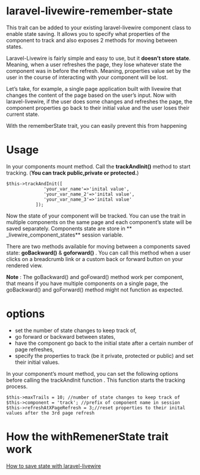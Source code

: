 # laravel-livewire-remember-state
This trait can be added to your existing laravel-livewire component class to enable state saving. It allows you to specify what properties of the component to track and also exposes 2 methods for moving between states.

Laravel-Livewire is fairly simple and easy to use, but it <strong>doesn’t store state</strong>. Meaning, when a user refreshes the page, they lose whatever state the component was in before the refresh. Meaning, properties value set by the user in the course of interacting with your component will be lost.

Let’s take, for example, a single page application built with livewire that changes the content of the page based on the user’s input. Now with laravel-livewire, if the user does some changes and refreshes the page, the component properties go back to their initial value and the user loses their current state.

With the rememberState trait, you can easily prevent this from happening

# Usage
In your components mount method. Call the **trackAndInit()** method to start tracking.  (**You can track public,private or protected.**)

    $this->trackAndInit([
                  'your_var_name'=>'inital value',
                  'your_var_name_2'=>'inital value',
                  'your_var_name_3'=>'inital value'
               ]);
               

Now the state of your component will be tracked. You can use the trait in multiple components on the same page and each component’s state will be saved separately. Components state are store in ** _livewire_component_states** session variable.

There are two methods available for moving between a components saved state:
**goBackward()** & **goforward()** . You can call this method when a user clicks on a breadcrumb link or a custom back or forward button on your rendered view.

**Note** : The goBackward() and goFoward() method work per component, that means if you have multiple components on a single page, the goBackward() and goForward() method might not function as expected.

# options
- set the number of state changes to keep track of,
- go forward or backward between states,
- have the component go back to the initial state after a certain number of page refreshes,
- specify the properties to track (be it private, protected or public) and set their initial values.

In your component’s mount method, you can set the following options before calling the trackAndInit function . This function starts the tracking process.


    $this->maxTrails = 10; //number of state changes to keep track of
    $this->component = 'track'; //prefix of component name in session
    $this->refreshAtXPageRefresh = 3;//reset properties to their inital values after the 3rd page refresh
    
    
    
# How the withRemenerState trait work
[ How to save state with laravel-livewire ](https://soltutorials.com/how-to-save-state-with-laravel-livewire/)
